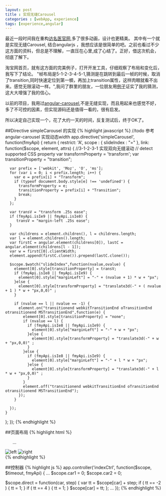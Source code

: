```yaml
---
layout: post
title : 实现无缝Carousel
categories : [webApp, experience]
tags: [experience,angular]
---
```


最近一段时间我在重构[访名医官网](http://fangmingyi.com/#/),多了很多动画，设计也更精美。 其中有一个就是实现无缝Carousel, 结合angularjs ，我想应该是很简单的吧。之前也看过不少这方面的资料，但总是不理解，一直压在心里,成了心结了。正好，借这次机会，彻底了解下。

淘宝网首页，就有这方面的完美例子，打开开发工具，仔细观察了布局和变化后，我写下了结论。
"帧布局是5-1-2-3-4-5-1,猜测是在跳转到最后一帧的时候，取消了transition,同时快速定位到第一幁，再加上transition属性，这样肉眼就看不出来。感觉无限滚动一样。",我问了群里的朋友，一位朋友用[例子](http://jsbin.com/pudiruwo/3/edit)证实了我的猜测，这大大增强了我的信心。

以前的项目，我用过[angular-carousel](https://github.com/revolunet/angular-carousel),不是无缝实现，而且用起来也感觉不好，多了不可控的因素，但实现源码还是值得一看的，很有启发。

所以决定自己实现一个，花了大约一天的时间，反复测试后，终于OK了。

##Directive simpleCarousel 的实现
{% highlight javascript %}
//todo 参考angular-carousel 实现动态width
app.directive('simpleCarousel', function(fmyApi) {
  return {
    restrict: 'A',
    scope : { slideIndex : "=" },
    link: function($scope, element, attrs) {
      //3-1-2-3-1 实现双向无缝滚动
      // detect supported CSS property
      var transformProperty = 'transform';
      var transitionProperty = "transition";

      var prefix = ['webkit', 'Moz', 'O', 'ms'];
      for (var i = 0; i < prefix.length; i++) {
        var e = prefix[i] + "Transform";
        if (typeof document.body.style[e] !== 'undefined') {
          transformProperty = e;
          transitionProperty = prefix[i] + "Transition";
          break;
        }
      };

      var transV = "transform .25s ease";
      if (fmyApi.isIe9 || fmyApi.isIe8) {
         transV = "margin-left .25s ease";
      }

      var childrens = element.children(), l = childrens.length;
      var l = element.children().length;
      var firstC = angular.element(childrens[0]), lastC = angular.element(childrens[l - 1]);
      var w = firstC[0].clientWidth;
      element.append(firstC.clone()).prepend(lastC.clone());

      $scope.$watch("slideIndex",function(nvalue,ovalue) {
        element[0].style[transitionProperty] = transV;
        if (fmyApi.isIe8 || fmyApi.isIe9) {
          element[0].style["marginLeft"] = "-" + (nvalue + 1) * w + "px";
        }else {
          element[0].style[transformProperty] = "translate3d(-" + ( nvalue + 1 ) * w + "px,0,0)" ;
        }

        if (nvalue == l || nvalue == -1) {
          element.on("transitionend webkitTransitionEnd oTransitionEnd otransitionend MSTransitionEnd",function(e) {
            element[0].style[transitionProperty] = "none";
            if (nvalue == l) {
              if (fmyApi.isIe8 || fmyApi.isIe9) {
                element[0].style["marginLeft"] = "-" + w + "px";
              }else {
                element[0].style[transformProperty] = "translate3d(-" + w + "px,0,0)" ;
              }
            }else {
              if (fmyApi.isIe8 || fmyApi.isIe9) {
                element[0].style["marginLeft"] = "-" + l * w + "px";
              }else {
                element[0].style[transformProperty] = "translate3d(-" + l * w + "px,0,0)" ;
              }
            }
            element.off("transitionend webkitTransitionEnd oTransitionEnd otransitionend MSTransitionEnd");
          });
        }

      });
    }
  };
});
{% endhighlight %}

##页面布局
{% highlight html %}
      <div class='carousel-wrapper'>
        <ul class="carousel-cnt" simple-carousel slide-index='car1' ng-class='[car1Active,"c" + car1]'>
        ...
        </ul>
        <img class='prev' src="images/v2/left.png" alt="left" ng-click='direct("car1",-1)'>
        <img class='next' src="images/v2/right.png"  alt="right" ng-click='direct("car1",1)'>
      </div>
{% endhighlight %}

##控制器
{% highlight js %}
app.controller('indexCtrl', function($scope, $timeout, fmyApi) {
...
  $scope.car1 = 0;
  $scope.car2 = 0;

  $scope.direct = function(car, step) {
    var tt = $scope[car] + step;
    if ( tt == -2 ) {
      tt = 1;
    }
    if ( tt == 4 ) {
      tt = 1;
    }
    $scope[car] = tt;
  };
...
});
{% endhighlight %}
